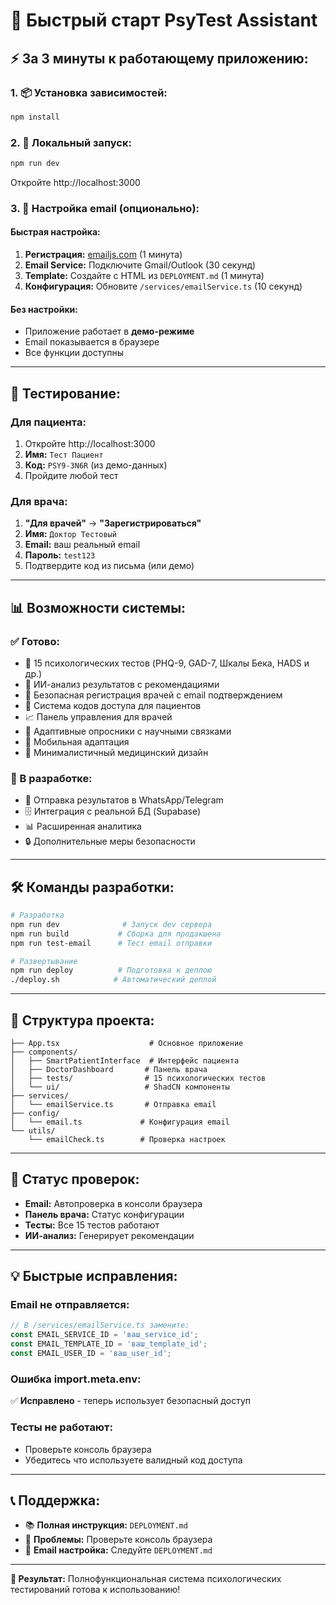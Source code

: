 # 🚀 Быстрый старт PsyTest Assistant

## ⚡ **За 3 минуты к работающему приложению:**

### **1. 📦 Установка зависимостей:**
```bash
npm install
```

### **2. 🔧 Локальный запуск:**
```bash
npm run dev
```
Откройте http://localhost:3000

### **3. 📧 Настройка email (опционально):**

#### **Быстрая настройка:**
1. **Регистрация:** [emailjs.com](https://emailjs.com) (1 минута)
2. **Email Service:** Подключите Gmail/Outlook (30 секунд)
3. **Template:** Создайте с HTML из `DEPLOYMENT.md` (1 минута)
4. **Конфигурация:** Обновите `/services/emailService.ts` (10 секунд)

#### **Без настройки:**
- Приложение работает в **демо-режиме**
- Email показывается в браузере
- Все функции доступны

---

## 🧪 **Тестирование:**

### **Для пациента:**
1. Откройте http://localhost:3000
2. **Имя:** `Тест Пациент`
3. **Код:** `PSY9-3N6R` (из демо-данных)
4. Пройдите любой тест

### **Для врача:**
1. **"Для врачей"** → **"Зарегистрироваться"**
2. **Имя:** `Доктор Тестовый`
3. **Email:** ваш реальный email
4. **Пароль:** `test123`
5. Подтвердите код из письма (или демо)

---

## 📊 **Возможности системы:**

### **✅ Готово:**
- 🏥 15 психологических тестов (PHQ-9, GAD-7, Шкалы Бека, HADS и др.)
- 🧠 ИИ-анализ результатов с рекомендациями  
- 🔐 Безопасная регистрация врачей с email подтверждением
- 🎫 Система кодов доступа для пациентов
- 📈 Панель управления для врачей
- 🤖 Адаптивные опросники с научными связками
- 📱 Мобильная адаптация
- 🎨 Минималистичный медицинский дизайн

### **🚀 В разработке:**
- 📨 Отправка результатов в WhatsApp/Telegram
- 🗄️ Интеграция с реальной БД (Supabase)
- 📊 Расширенная аналитика
- 🔒 Дополнительные меры безопасности

---

## 🛠 **Команды разработки:**

```bash
# Разработка
npm run dev              # Запуск dev сервера
npm run build           # Сборка для продакшена
npm run test-email      # Тест email отправки

# Развертывание
npm run deploy          # Подготовка к деплою
./deploy.sh            # Автоматический деплой
```

---

## 📁 **Структура проекта:**

```
├── App.tsx                    # Основное приложение
├── components/               
│   ├── SmartPatientInterface  # Интерфейс пациента
│   ├── DoctorDashboard       # Панель врача
│   ├── tests/                # 15 психологических тестов
│   └── ui/                   # ShadCN компоненты
├── services/
│   └── emailService.ts       # Отправка email
├── config/
│   └── email.ts             # Конфигурация email
└── utils/
    └── emailCheck.ts        # Проверка настроек
```

---

## 🔧 **Статус проверок:**

- **Email:** Автопроверка в консоли браузера
- **Панель врача:** Статус конфигурации
- **Тесты:** Все 15 тестов работают
- **ИИ-анализ:** Генерирует рекомендации

---

## 💡 **Быстрые исправления:**

### **Email не отправляется:**
```typescript
// В /services/emailService.ts замените:
const EMAIL_SERVICE_ID = 'ваш_service_id';
const EMAIL_TEMPLATE_ID = 'ваш_template_id';  
const EMAIL_USER_ID = 'ваш_user_id';
```

### **Ошибка import.meta.env:**
✅ **Исправлено** - теперь использует безопасный доступ

### **Тесты не работают:**
- Проверьте консоль браузера
- Убедитесь что используете валидный код доступа

---

## 📞 **Поддержка:**

- 📚 **Полная инструкция:** `DEPLOYMENT.md`
- 🐛 **Проблемы:** Проверьте консоль браузера
- 📧 **Email настройка:** Следуйте `DEPLOYMENT.md`

---

**🎯 Результат:** Полнофункциональная система психологических тестирований готова к использованию!